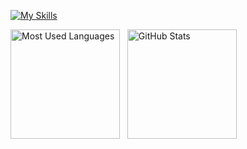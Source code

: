 <!--
**jaimerod/jaimerod** is a ✨ _special_ ✨ repository because its `README.md` (this file) appears on your GitHub profile.

Here are some ideas to get you started:

- 🔭 I’m currently working on ...
- 🌱 I’m currently learning ...
- 👯 I’m looking to collaborate on ...
- 🤔 I’m looking for help with ...
- 💬 Ask me about ...
- 📫 How to reach me: ...
- 😄 Pronouns: ... 
- ⚡ Fun fact: ...
-->

[![My Skills](https://skillicons.dev/icons?i=androidstudio,astro,aws,css,docker,dotnet,heroku,html,js,linux,mysql,nextjs,php,postman,py,rails,raspberrypi,react,sass,symfony,vercel,vscode,vue,webpack,wordpress,xd&perline=13)](https://skillicons.dev)


<p>
    <img height=175 alt="Most Used Languages" src="https://github-readme-stats-omega-indol-77.vercel.app/api?username=jaimerod&theme=transparent&rank_icon=githsub&show_icons=true&include_all_commits=true&count_private=true" />&nbsp;&nbsp;
    <img height=175 alt="GitHub Stats" src="https://github-readme-stats-omega-indol-77.vercel.app/api/top-langs/?username=jaimerod&theme=transparent&hide=c%23,shaderlab&size_weight=0&count_weight=1&layout=compact" />&nbsp;&nbsp;
</p>

